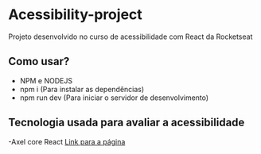 # Acessibility-project
Projeto desenvolvido no curso de acessibilidade com React da Rocketseat

## Como usar?

- NPM e NODEJS
- npm i (Para instalar as dependências)
- npm run dev (Para iniciar o servidor de desenvolvimento)

## Tecnologia usada para avaliar a acessibilidade

-Axel core React <a href='https://www.npmjs.com/package/axel-core'>Link para a página</a>
